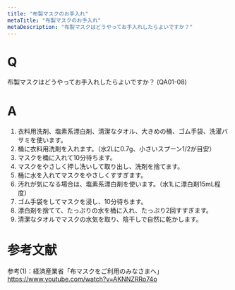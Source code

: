 ```yaml
---
title: "布製マスクのお手入れ"
metaTitle: "布製マスクのお手入れ"
metaDescription: "布製マスクはどうやってお手入れしたらよいですか？"
---
```


# Q
布製マスクはどうやってお手入れしたらよいですか？
(QA01-08)
​
# A
1. 衣料用洗剤、塩素系漂白剤、清潔なタオル、大きめの桶、ゴム手袋、洗濯バサミを使います。
2. 桶に衣料用洗剤を入れます。（水2Lに0.7g、小さいスプーン1/2が目安）
3. マスクを桶に入れて10分待ちます。
4. マスクをやさしく押し洗いして取り出し、洗剤を捨てます。
5. 桶に水を入れてマスクをやさしくすすぎます。
6. 汚れが気になる場合は、塩素系漂白剤を使います。（水1Lに漂白剤15mL程度）
7. ゴム手袋をしてマスクを浸し、10分待ちます。
8. 漂白剤を捨てて、たっぷりの水を桶に入れ、たっぷり2回すすぎます。
9. 清潔なタオルでマスクの水気を取り、陰干しで自然に乾かします。

# 参考文献
参考(1)：経済産業省「布マスクをご利用のみなさまへ」  
https://www.youtube.com/watch?v=AKNNZRRo74o